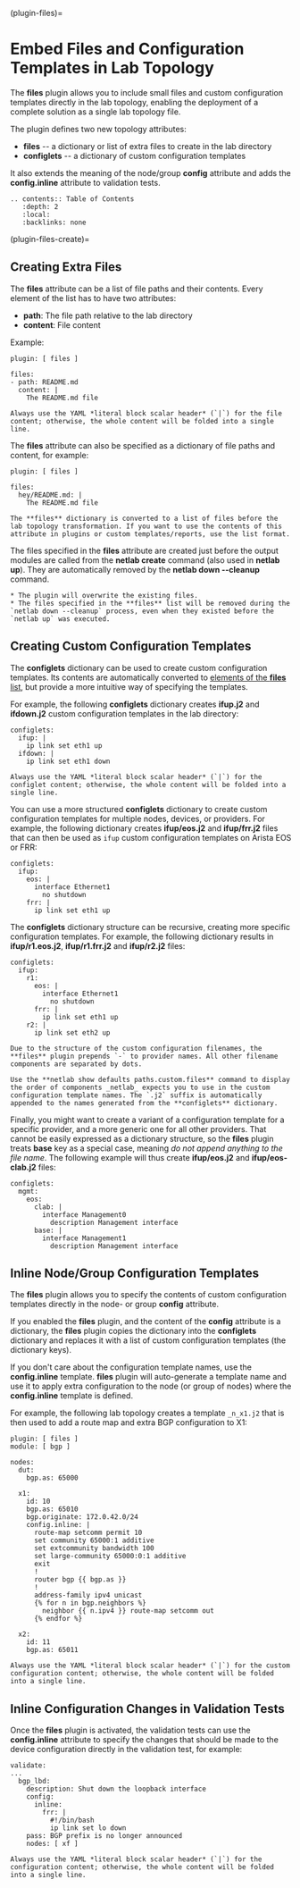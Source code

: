 (plugin-files)=
# Embed Files and Configuration Templates in Lab Topology

The **files** plugin allows you to include small files and custom configuration templates directly in the lab topology, enabling the deployment of a complete solution as a single lab topology file.

The plugin defines two new topology attributes:

* **files** -- a dictionary or list of extra files to create in the lab directory
* **configlets** -- a dictionary of custom configuration templates

It also extends the meaning of the node/group **config** attribute and adds the **config.inline** attribute to validation tests.

```eval_rst
.. contents:: Table of Contents
   :depth: 2
   :local:
   :backlinks: none
```

(plugin-files-create)=
## Creating Extra Files

The **files** attribute can be a list of file paths and their contents. Every element of the list has to have two attributes:

* **path**: The file path relative to the lab directory
* **content**: File content

Example:

```
plugin: [ files ]

files:
- path: README.md
  content: |
    The README.md file
```

```{tip}
Always use the YAML *literal ‌block scalar header* (`|`) for the file content; otherwise, the whole content will be folded into a single line.
```

The **files** attribute can also be specified as a dictionary of  file paths and content, for example:

```
plugin: [ files ]

files:
  hey/README.md: |
    The README.md file
```

```{tip}
The **files** dictionary is converted to a list of files before the lab topology transformation. If you want to use the contents of this attribute in plugins or custom templates/reports, use the list format.
```

The files specified in the **files** attribute are created just before the output modules are called from the **netlab create** command (also used in **netlab up**). They are automatically removed by the **netlab down --cleanup** command.

```{warning}
* The plugin will overwrite the existing files.
* The files specified in the **‌files** list will be removed during the `netlab down --cleanup` process, even when they existed before the `netlab up` was executed.
```

## Creating Custom Configuration Templates

The **configlets** dictionary can be used to create custom configuration templates. Its contents are automatically converted to [elements of the **files** list](plugin-files-create), but provide a more intuitive way of specifying the templates.

For example, the following **configlets** dictionary creates **ifup.j2** and **ifdown.j2** custom configuration templates in the lab directory:

```
configlets:
  ifup: |
    ip link set eth1 up
  ifdown: |
    ip link set eth1 down
```

```{tip}
Always use the YAML *literal ‌block scalar header* (`|`) for the configlet content; otherwise, the whole content will be folded into a single line.
```

You can use a more structured **configlets** dictionary to create custom configuration templates for multiple nodes, devices, or providers. For example, the following dictionary creates **ifup/eos.j2** and **ifup/frr.j2** files that can then be used as `ifup` custom configuration templates on Arista EOS or FRR:

```
configlets:
  ifup:
    eos: |
      interface Ethernet1
        no shutdown
    frr: |
      ip link set eth1 up
```

The **configlets** dictionary structure can be recursive, creating more specific configuration templates. For example, the following dictionary results in **ifup/r1.eos.j2**, **ifup/r1.frr.j2** and **ifup/r2.j2** files:

```
configlets:
  ifup:
    r1:
      eos: |
        interface Ethernet1
          no shutdown
      frr: |
        ip link set eth1 up
    r2: |
      ip link set eth2 up
```

```{tip}
Due to the structure of the custom configuration filenames, the **‌files** plugin prepends `-` to provider names. All other filename components are separated by dots.

Use the **netlab show defaults paths.custom.files** command to display the order of components _netlab_ expects you to use in the custom configuration template names. The `.j2` suffix is automatically appended to the names generated from the **‌configlets** dictionary.
```

Finally, you might want to create a variant of a configuration template for a specific provider, and a more generic one for all other providers. That cannot be easily expressed as a dictionary structure, so the **files** plugin treats **base** key as a special case, meaning *do not append anything to the file name*. The following example will thus create **ifup/eos.j2**  and **ifup/eos-clab.j2** files:

```
configlets:
  mgmt:
    eos:
      clab: |
        interface Management0
          description Management interface
      base: |
        interface Management1
          description Management interface
```

## Inline Node/Group Configuration Templates

The **files** plugin allows you to specify the contents of custom configuration templates directly in the node- or group **config** attribute.

If you enabled the **files** plugin, and the content of the **config** attribute is a dictionary, the **files** plugin copies the dictionary into the **configlets** dictionary and replaces it with a list of custom configuration templates (the dictionary keys).

If you don't care about the configuration template names, use the **config.inline** template. **files** plugin will auto-generate a template name and use it to apply extra configuration to the node (or group of nodes) where the **config.inline** template is defined.

For example, the following lab topology creates a template `_n_x1.j2` that is then used to add a route map and extra BGP configuration to X1:

```
plugin: [ files ]
module: [ bgp ]

nodes:
  dut:
    bgp.as: 65000

  x1:
    id: 10
    bgp.as: 65010
    bgp.originate: 172.0.42.0/24
    config.inline: |
      route-map setcomm permit 10
      set community 65000:1 additive
      set extcommunity bandwidth 100
      set large-community 65000:0:1 additive
      exit
      !
      router bgp {{ bgp.as }}
      !
      address-family ipv4 unicast
      {% for n in bgp.neighbors %}
        neighbor {{ n.ipv4 }} route-map setcomm out
      {% endfor %}

  x2:
    id: 11
    bgp.as: 65011
```

```{tip}
Always use the YAML *literal ‌block scalar header* (`|`) for the custom configuration content; otherwise, the whole content will be folded into a single line.
```

## Inline Configuration Changes in Validation Tests

Once the **files** plugin is activated, the validation tests can use the **config.inline** attribute to specify the changes that should be made to the device configuration directly in the validation test, for example:

```
validate:
...
  bgp_lbd:
    description: Shut down the loopback interface
    config:
      inline:
        frr: |
          #!/bin/bash
          ip link set lo down
    pass: BGP prefix is no longer announced
    nodes: [ xf ]
```

```{tip}
Always use the YAML *literal ‌block scalar header* (`|`) for the configuration content; otherwise, the whole content will be folded into a single line.
```


